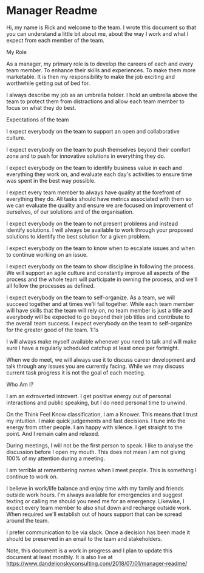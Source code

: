 # Manager Readme
Hi, my name is Rick and welcome to the team. I wrote this document so that you can understand a little bit about me, about the way I work and what I expect from each member of the team.

My Role

As a manager, my primary role is to develop the careers of each and every team member. To enhance their skills and experiences. To make them more marketable. It is then my responsibility to make the job exciting and worthwhile getting out of bed for.

I always describe my job as an umbrella holder. I hold an umbrella above the team to protect them from distractions and allow each team member to focus on what they do best.

Expectations of the team

I expect everybody on the team to support an open and collaborative culture.

I expect everybody on the team to push themselves beyond their comfort zone and to push for innovative solutions in everything they do.

I expect everybody on the team to identify business value in each and everything they work on, and evaluate each day's activities to ensure time was spent in the best way possible.

I expect every team member to always have quality at the forefront of everything they do. All tasks should have metrics associated with them so we can evaluate the quality and ensure we are focused on improvement of ourselves, of our solutions and of the organisation.

I expect everybody on the team to not present problems and instead identify solutions. I will always be available to work through your proposed solutions to identify the best solution for a given problem.

I expect everybody on the team to know when to escalate issues and when to continue working on an issue.

I expect everybody on the team to show discipline in following the process. We will support an agile culture and constantly improve all aspects of the process and the whole team will participate in owning the process, and we'll all follow the processes as defined.

I expect everybody on the team to self-organize. As a team, we will succeed together and at times we'll fail together. While each team member will have skills that the team will rely on, no team member is just a title and everybody will be expected to go beyond their job titles and contribute to the overall team success. I expect everybody on the team to self-organize for the greater good of the team.
1:1s

I will always make myself available whenever you need to talk and will make sure I have a regularly scheduled catchup at least once per fortnight.

When we do meet, we will always use it to discuss career development and talk through any issues you are currently facing. While we may discuss current task progress it is not the goal of each meeting.

Who Am I?

I am an extroverted introvert. I get positive energy out of personal interactions and public speaking, but I do need personal time to unwind.

On the Think Feel Know classification, I am a Knower. This means that I trust my intuition. I make quick judgements and fast decisions. I tune into the energy from other people. I am happy with silence. I get straight to the point. And I remain calm and relaxed.

During meetings, I will not be the first person to speak. I like to analyse the discussion before I open my mouth. This does not mean I am not giving 100% of my attention during a meeting.

I am terrible at remembering names when I meet people. This is something I continue to work on.

I believe in work/life balance and enjoy time with my family and friends outside work hours. I'm always available for emergencies and suggest texting or calling me should you need me for an emergency. Likewise, I expect every team member to also shut down and recharge outside work. When required we'll establish out of hours support that can be spread around the team.

I prefer communication to be via slack. Once a decision has been made it should be preserved in an email to the team and stakeholders.

Note, this document is a work in progress and I plan to update this document at least monthly.
It is also live at https://www.dandelionskyconsulting.com/2018/07/01/manager-readme/

